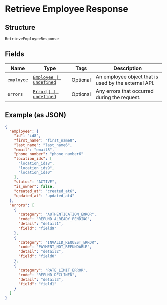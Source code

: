 
# Retrieve Employee Response

## Structure

`RetrieveEmployeeResponse`

## Fields

| Name | Type | Tags | Description |
|  --- | --- | --- | --- |
| `employee` | [`Employee \| undefined`](../../doc/models/employee.md) | Optional | An employee object that is used by the external API. |
| `errors` | [`Error[] \| undefined`](../../doc/models/error.md) | Optional | Any errors that occurred during the request. |

## Example (as JSON)

```json
{
  "employee": {
    "id": "id8",
    "first_name": "first_name8",
    "last_name": "last_name6",
    "email": "email8",
    "phone_number": "phone_number6",
    "location_ids": [
      "location_ids8",
      "location_ids9",
      "location_ids0"
    ],
    "status": "ACTIVE",
    "is_owner": false,
    "created_at": "created_at6",
    "updated_at": "updated_at4"
  },
  "errors": [
    {
      "category": "AUTHENTICATION_ERROR",
      "code": "REFUND_ALREADY_PENDING",
      "detail": "detail1",
      "field": "field9"
    },
    {
      "category": "INVALID_REQUEST_ERROR",
      "code": "PAYMENT_NOT_REFUNDABLE",
      "detail": "detail2",
      "field": "field0"
    },
    {
      "category": "RATE_LIMIT_ERROR",
      "code": "REFUND_DECLINED",
      "detail": "detail3",
      "field": "field1"
    }
  ]
}
```

